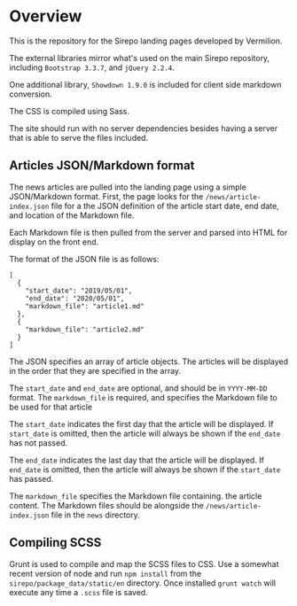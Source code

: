 # Overview

This is the repository for the Sirepo landing pages developed by Vermilion.

The external libraries mirror what's used on the main Sirepo repository, including `Bootstrap 3.3.7`, and `jQuery 2.2.4`.

One additional library, `Showdown 1.9.0` is included for client side markdown conversion.

The CSS is compiled using Sass.

The site should run with no server dependencies besides having a server that is able to serve the files included.

## Articles JSON/Markdown format

The news articles are pulled into the landing page using a simple JSON/Markdown format. First, the page looks for the `/news/article-index.json` file for a the JSON definition of the article start date, end date, and location of the Markdown file.

Each Markdown file is then pulled from the server and parsed into HTML for display on the front end.

The format of the JSON file is as follows:

```
[
  {
    "start_date": "2019/05/01",
    "end_date": "2020/05/01",
    "markdown_file": "article1.md"
  },
  {
    "markdown_file": "article2.md"
  }
]
```

The JSON specifies an array of article objects. The articles will be displayed in the order that they are specified in the array.

The `start_date` and `end_date` are optional, and should be in `YYYY-MM-DD` format. The `markdown_file` is required, and specifies the Markdown file to be used for that article

The `start_date` indicates the first day that the article will be displayed. If `start_date` is omitted, then the article will always be shown if the `end_date` has not passed.

The `end_date` indicates the last day that the article will be displayed. If `end_date` is omitted, then the article will always be shown if the `start_date` has passed.

The `markdown_file` specifies the Markdown file containing. the article content. The Markdown files should be alongside the `/news/article-index.json` file in the `news` directory.

## Compiling SCSS

Grunt is used to compile and map the SCSS files to CSS. Use a somewhat recent version of node and run `npm install` from the `sirepo/package_data/static/en` directory. Once installed `grunt watch` will execute any time a `.scss` file is saved.
